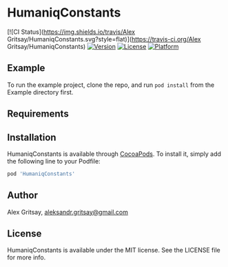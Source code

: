 # HumaniqConstants

[![CI Status](https://img.shields.io/travis/Alex Gritsay/HumaniqConstants.svg?style=flat)](https://travis-ci.org/Alex Gritsay/HumaniqConstants)
[![Version](https://img.shields.io/cocoapods/v/HumaniqConstants.svg?style=flat)](https://cocoapods.org/pods/HumaniqConstants)
[![License](https://img.shields.io/cocoapods/l/HumaniqConstants.svg?style=flat)](https://cocoapods.org/pods/HumaniqConstants)
[![Platform](https://img.shields.io/cocoapods/p/HumaniqConstants.svg?style=flat)](https://cocoapods.org/pods/HumaniqConstants)

## Example

To run the example project, clone the repo, and run `pod install` from the Example directory first.

## Requirements

## Installation

HumaniqConstants is available through [CocoaPods](https://cocoapods.org). To install
it, simply add the following line to your Podfile:

```ruby
pod 'HumaniqConstants'
```

## Author

Alex Gritsay, aleksandr.gritsay@gmail.com

## License

HumaniqConstants is available under the MIT license. See the LICENSE file for more info.
